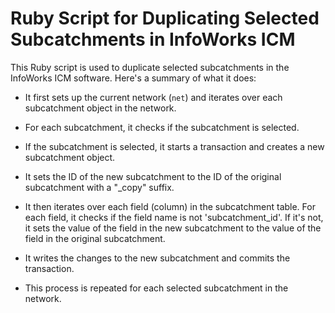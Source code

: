 # Ruby Script for Duplicating Selected Subcatchments in InfoWorks ICM

This Ruby script is used to duplicate selected subcatchments in the InfoWorks ICM software. Here's a summary of what it does:

- It first sets up the current network (`net`) and iterates over each subcatchment object in the network.

- For each subcatchment, it checks if the subcatchment is selected.

- If the subcatchment is selected, it starts a transaction and creates a new subcatchment object.

- It sets the ID of the new subcatchment to the ID of the original subcatchment with a "_copy" suffix.

- It then iterates over each field (column) in the subcatchment table. For each field, it checks if the field name is not 'subcatchment_id'. If it's not, it sets the value of the field in the new subcatchment to the value of the field in the original subcatchment.

- It writes the changes to the new subcatchment and commits the transaction.

- This process is repeated for each selected subcatchment in the network.                                                                                                                                                                                  